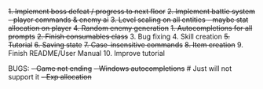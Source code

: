 ~~1. Implement boss defeat / progress to next floor~~
~~2. Implement battle system - player commands & enemy ai~~
~~3. Level scaling on all entities - maybe stat allocation on player~~
~~4. Random enemy generation~~
    ~~1. Autocompletions for all prompts~~
    ~~2. Finish consumables class~~
    3. Bug fixing
    4. Skill creation
    ~~5. Tutorial~~
    ~~6. Saving state~~
    ~~7. Case-insensitive commands~~
    ~~8. Item creation~~
    9. Finish README/User Manual
    10. Improve tutorial

BUGS:
~~- Game not ending~~
~~- Windows autocompletions~~ # Just will not support it
~~- Exp allocation~~